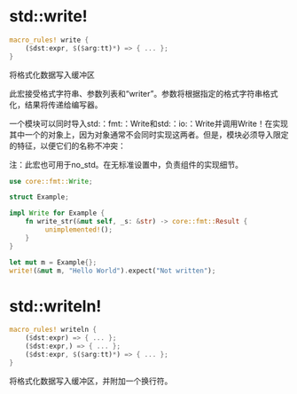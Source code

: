 # std::write!

```rust
macro_rules! write {
    ($dst:expr, $($arg:tt)*) => { ... };
}
```

将格式化数据写入缓冲区

此宏接受格式字符串、参数列表和“writer”。参数将根据指定的格式字符串格式化，结果将传递给编写器。

一个模块可以同时导入std:：fmt:：Write和std:：io:：Write并调用Write！在实现其中一个的对象上，因为对象通常不会同时实现这两者。但是，模块必须导入限定的特征，以便它们的名称不冲突：

注：此宏也可用于no_std。在无标准设置中，负责组件的实现细节。

```rust
use core::fmt::Write;

struct Example;

impl Write for Example {
    fn write_str(&mut self, _s: &str) -> core::fmt::Result {
         unimplemented!();
    }
}

let mut m = Example{};
write!(&mut m, "Hello World").expect("Not written");
```

# std::writeln!

```rust
macro_rules! writeln {
    ($dst:expr) => { ... };
    ($dst:expr,) => { ... };
    ($dst:expr, $($arg:tt)*) => { ... };
}
```

将格式化数据写入缓冲区，并附加一个换行符。

